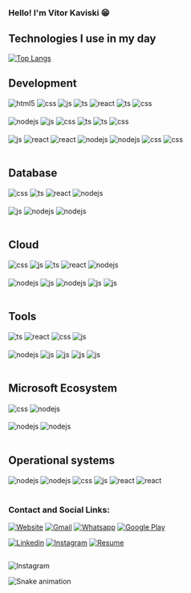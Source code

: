 ### Hello! I'm Vitor Kaviski 😁
###



## Technologies I use in my day

[![Top Langs](https://github-readme-stats.vercel.app/api/top-langs/?username=VitorKaviski&layout=compact&langs_count=12&hide=Tcl,language2)](https://github.com/anuraghazra/github-readme-stats)

## Development

<div style="display: inline_block">
  <img align="center" alt="html5" src="https://img.shields.io/badge/HTML5-E34F26?style=for-the-badge&logo=html5&logoColor=white" />
  <img align="center" alt="css" src="https://img.shields.io/badge/CSS3-1572B6?style=for-the-badge&logo=css3&logoColor=white" />
  <img align="center" alt="js" src="https://img.shields.io/badge/C%23-239120?style=for-the-badge&logo=c-sharp&logoColor=white" />
  <img align="center" alt="ts" src="https://img.shields.io/badge/Python-3776AB?style=for-the-badge&logo=python&logoColor=white" />
  <img align="center" alt="react" src="https://img.shields.io/badge/React-20232A?style=for-the-badge&logo=react&logoColor=61DAFB" />
  <img align="center" alt="ts" src="https://img.shields.io/badge/C%2B%2B-00599C?style=for-the-badge&logo=c%2B%2B&logoColor=white" />
  <img align="center" alt="css" src="https://img.shields.io/badge/Ruby-CC342D?style=for-the-badge&logo=ruby&logoColor=white" />
</div><br/>

<div style="display: inline_block">
  <img align="center" alt="nodejs" src="https://img.shields.io/badge/Node.js-43853D?style=for-the-badge&logo=node.js&logoColor=white" />
  <img align="center" alt="js" src="https://img.shields.io/badge/TypeScript-007ACC?style=for-the-badge&logo=typescript&logoColor=white" />
  <img align="center" alt="css" src="https://img.shields.io/badge/GIT-E44C30?style=for-the-badge&logo=git&logoColor=white" />
  <img align="center" alt="ts" src="https://img.shields.io/badge/powershell-5391FE?style=for-the-badge&logo=powershell&logoColor=white" />
  <img align="center" alt="ts" src="https://img.shields.io/badge/Kotlin-0095D5?&style=for-the-badge&logo=kotlin&logoColor=white" />
  <img align="center" alt="css" src="https://img.shields.io/badge/Rust-000000?style=for-the-badge&logo=rust&logoColor=white" />
</div><br/>

<div style="display: inline_block">
  <img align="center" alt="js" src="https://img.shields.io/badge/JavaScript-F7DF1E?style=for-the-badge&logo=javascript&logoColor=black" />
  <img align="center" alt="react" src="https://img.shields.io/badge/Go-00ADD8?style=for-the-badge&logo=go&logoColor=white" />
  <img align="center" alt="react" src="https://img.shields.io/badge/Wordpress-21759B?style=for-the-badge&logo=wordpress&logoColor=white" />
  <img align="center" alt="nodejs" src="https://img.shields.io/badge/Swift-FA7343?style=for-the-badge&logo=swift&logoColor=white" />
  <img align="center" alt="nodejs" src="https://img.shields.io/badge/PHP-777BB4?style=for-the-badge&logo=php&logoColor=white" />
  <img align="center" alt="css" src="https://img.shields.io/badge/Java-ED8B00?style=for-the-badge&logo=openjdk&logoColor=white" />
  <img align="center" alt="css" src="https://img.shields.io/badge/Lua-2C2D72?style=for-the-badge&logo=lua&logoColor=white" />
</div><br/>

## Database
<div style="display: inline_block">
  <img align="center" alt="css" src="https://img.shields.io/badge/MySQL-005C84?style=for-the-badge&logo=mysql&logoColor=white" />
  <img align="center" alt="ts" src="https://img.shields.io/badge/MongoDB-4EA94B?style=for-the-badge&logo=mongodb&logoColor=white" />
  <img align="center" alt="react" src="https://img.shields.io/badge/Oracle-F80000?style=for-the-badge&logo=Oracle&logoColor=white" />
  <img align="center" alt="nodejs" src="https://img.shields.io/badge/PostgreSQL-316192?style=for-the-badge&logo=postgresql&logoColor=white" />
</div><br/>

<div style="display: inline_block">
  <img align="center" alt="js" src="https://img.shields.io/badge/Microsoft_SQL_Server-CC2927?style=for-the-badge&logo=microsoft-sql-server&logoColor=white" />
  <img align="center" alt="nodejs" src="https://img.shields.io/badge/SQLite-07405E?style=for-the-badge&logo=sqlite&logoColor=white" />
  <img align="center" alt="nodejs" src="https://img.shields.io/badge/Amazon%20DynamoDB-4053D6?style=for-the-badge&logo=Amazon%20DynamoDB&logoColor=white" />
</div><br/>

## Cloud
<div style="display: inline_block">
  <img align="center" alt="css" src="https://img.shields.io/badge/Netlify-00C7B7?style=for-the-badge&logo=netlify&logoColor=white" />
  <img align="center" alt="js" src="https://img.shields.io/badge/Heroku-430098?style=for-the-badge&logo=heroku&logoColor=white" />
  <img align="center" alt="ts" src="https://img.shields.io/badge/Google_Cloud-4285F4?style=for-the-badge&logo=google-cloud&logoColor=white" />
  <img align="center" alt="react" src="https://img.shields.io/badge/Amazon_AWS-FF9900?style=for-the-badge&logo=amazonaws&logoColor=white" />
  <img align="center" alt="nodejs" src="https://img.shields.io/badge/Azure_DevOps-0078D7?style=for-the-badge&logo=azure-devops&logoColor=white" />
</div><br/>
<div style="display: inline_block">
  <img align="center" alt="nodejs" src="https://img.shields.io/badge/SAP-0FAAFF?style=for-the-badge&logo=sap&logoColor=white" />
  <img align="center" alt="js" src="https://img.shields.io/badge/Microsoft_Azure-0089D6?style=for-the-badge&logo=microsoft-azure&logoColor=white" />
  <img align="center" alt="nodejs" src="https://img.shields.io/badge/upcloud-7B00FF?style=for-the-badge&logo=upcloud&logoColor=white" />
  <img align="center" alt="js" src="https://img.shields.io/badge/travis_CI-3EAAAF?style=for-the-badge&logo=travisci&logoColor=white" />
  <img align="center" alt="js" src="https://img.shields.io/badge/GitHub_Actions-2088FF?style=for-the-badge&logo=github-actions&logoColor=white" />
</div><br/>

## Tools
<div style="display: inline_block">
   <img align="center" alt="ts" src="https://img.shields.io/badge/PyCharm-000000.svg?&style=for-the-badge&logo=PyCharm&logoColor=white" />
   <img align="center" alt="react" src="https://img.shields.io/badge/Visual_Studio_Code-0078D4?style=for-the-badge&logo=visual%20studio%20code&logoColor=white" />
   <img align="center" alt="css" src="	https://img.shields.io/badge/Flutter-02569B?style=for-the-badge&logo=flutter&logoColor=white" />
   <img align="center" alt="js" src="https://img.shields.io/badge/Django-092E20?style=for-the-badge&logo=django&logoColor=white" />
</div><br/>

<div style="display: inline_block">
   <img align="center" alt="nodejs" src="https://img.shields.io/badge/Figma-F24E1E?style=for-the-badge&logo=figma&logoColor=white" />
   <img align="center" alt="js" src="https://img.shields.io/badge/Canva-%2300C4CC.svg?&style=for-the-badge&logo=Canva&logoColor=white" />
   <img align="center" alt="js" src="https://img.shields.io/badge/Flask-000000?style=for-the-badge&logo=flask&logoColor=white" />
   <img align="center" alt="js" src="https://img.shields.io/badge/Bootstrap-563D7C?style=for-the-badge&logo=bootstrap&logoColor=white" />
   <img align="center" alt="js" src="https://img.shields.io/badge/jQuery-0769AD?style=for-the-badge&logo=jquery&logoColor=white" />
</div><br/>

## Microsoft Ecosystem

<div style="display: inline_block">
  <img align="center" alt="css" src="https://img.shields.io/badge/Microsoft_Office-D83B01?style=for-the-badge&logo=microsoft-office&logoColor=white" />
  <img align="center" alt="nodejs" src="https://img.shields.io/badge/Microsoft_Excel-217346?style=for-the-badge&logo=microsoft-excel&logoColor=white" />
</div><br/>

<div style="display: inline_block">
  <img align="center" alt="nodejs" src="https://img.shields.io/badge/Microsoft_PowerPoint-B7472A?style=for-the-badge&logo=microsoft-powerpoint&logoColor=white" />
  <img align="center" alt="nodejs" src="https://img.shields.io/badge/Microsoft_Word-2B579A?style=for-the-badge&logo=microsoft-word&logoColor=white" />
</div><br/>

## Operational systems

<div style="display: inline_block">
  <img align="center" alt="nodejs" src="https://img.shields.io/badge/Linux-FCC624?style=for-the-badge&logo=linux&logoColor=black" />
  <img align="center" alt="nodejs" src="https://img.shields.io/badge/Ubuntu-E95420?style=for-the-badge&logo=ubuntu&logoColor=white" />
  <img align="center" alt="css" src="https://img.shields.io/badge/mac%20os-000000?style=for-the-badge&logo=apple&logoColor=white" />
  <img align="center" alt="js" src="https://img.shields.io/badge/iOS-000000?style=for-the-badge&logo=ios&logoColor=white" />
  <img align="center" alt="react" src="https://img.shields.io/badge/Android-3DDC84?style=for-the-badge&logo=android&logoColor=white" />
  <img align="center" alt="react" src="https://img.shields.io/badge/Windows-0078D6?style=for-the-badge&logo=windows&logoColor=white" />
</div><br/>

### Contact and Social Links:

[![Website](https://img.shields.io/badge/website-000000?style=for-the-badge&logo=About.me&logoColor=white)](https://vitor-kaviski.up.railway.app/)
[![Gmail](https://img.shields.io/badge/Gmail-D14836?style=for-the-badge&logo=gmail&logoColor=white)](vitorkaviski@gmail.com)
[![Whatsapp](https://img.shields.io/badge/WhatsApp-25D366?style=for-the-badge&logo=whatsapp&logoColor=white)](whatsapp://send/?text=Ol%C3%A1!%20Encontrei%20seu%20portf%C3%B3lio%20e%20gostaria%20de%20dizer%20que%20...&phone=+554188626822)
[![Google Play](https://img.shields.io/badge/Google_Play-414141?style=for-the-badge&logo=google-play&logoColor=white)](https://play.google.com/store/apps/dev?id=7784930460694957369)

[![Linkedin](https://img.shields.io/badge/LinkedIn-0077B5?style=for-the-badge&logo=linkedin&logoColor=white)](www.linkedin.com/in/vitor-kaviski/)
[![Instagram](https://img.shields.io/badge/Instagram-E4405F?style=for-the-badge&logo=instagram&logoColor=white)](https://www.instagram.com/kaviski_vitor/)
[![Resume](https://img.shields.io/website?label=Resume-Download&style=for-the-badge&url=https://vitor-kaviski.up.railway.app/)](https://vitor-kaviski.up.railway.app/static/img/Vitor_Kaviski_Developer.pdf)

##

![Instagram](https://img.shields.io/github/followers/VitorKaviski.svg?style=social&label=Follow&maxAge=2592000)

![Snake animation](https://github.com/VitorKaviski/VitorKaviski/blob/output/github-contribution-grid-snake.svg)